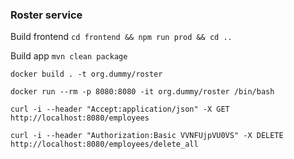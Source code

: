 ### Roster service ###

Build frontend ```cd frontend && npm run prod && cd ..```

Build app ```mvn clean package```

```docker build . -t org.dummy/roster```

```docker run --rm -p 8080:8080 -it org.dummy/roster /bin/bash```

```curl -i --header "Accept:application/json" -X GET http://localhost:8080/employees```

```curl -i --header "Authorization:Basic VVNFUjpVU0VS" -X DELETE http://localhost:8080/employees/delete_all```
